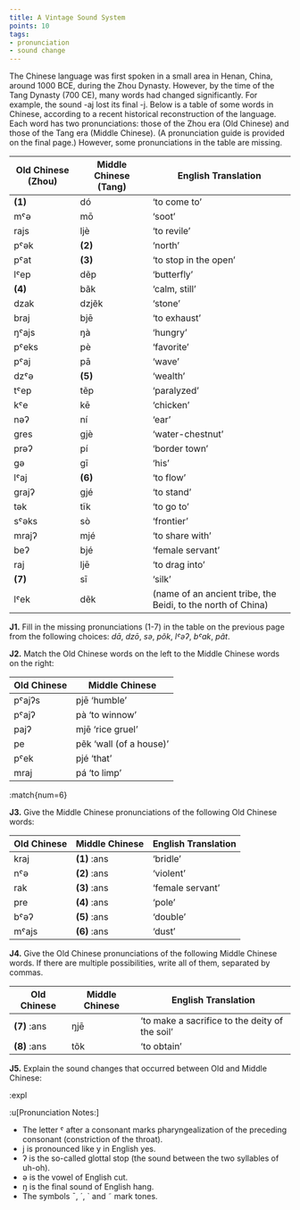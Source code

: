 ```yaml
---
title: A Vintage Sound System
points: 10 
tags: 
- pronunciation
- sound change
---
```


The Chinese language was first spoken in a small area in Henan, China, around 1000 BCE, during the Zhou
Dynasty. However, by the time of the Tang Dynasty (700 CE), many words had changed significantly. For example, the sound -aj lost its final -j. Below is a table of some words in Chinese, according to a recent historical reconstruction of the language. Each word has two pronunciations: those of the Zhou era (Old Chinese)
and those of the Tang era (Middle Chinese). (A pronunciation guide is provided on the final page.) However,
some pronunciations in the table are missing.

| Old Chinese (Zhou)|  Middle Chinese (Tang)| English Translation|
|-|-|-|
| **(1)** | dó | ‘to come to’ |
| mˤǝ | mō | ‘soot’ |
| rajs | ljè | ‘to revile’ |
| pˤǝk | **(2)** | ‘north’ |
| pˤat | **(3)** | ‘to stop in the open’ |
| lˤep | dẽp | ‘butterfly’ |
| **(4)** | bãk | ‘calm, still’ |
| dzak | dzjẽk | ‘stone’ |
| braj | bjē | ‘to exhaust’ |
| ŋˤajs | ŋà | ‘hungry’ |
| pˤeks | pè | ‘favorite’ |
| pˤaj | pā | ‘wave’ |
| dzˤǝ | **(5)** | ‘wealth’ |
| tˤep | tẽp | ‘paralyzed’ |
| kˤe | kē | ‘chicken’ |
| nǝʔ | ní | ‘ear’ |
| gres | gjè | ‘water-chestnut’ |
| prǝʔ | pí | ‘border town’ |
| gǝ | gī | ‘his’ |
| lˤaj | **(6)** | ‘to flow’ |
| grajʔ | gjé | ‘to stand’ |
| tǝk | tĩk | ‘to go to’ |
| sˤǝks | sò | ‘frontier’ |
| mrajʔ | mjé | ‘to share with’ |
| beʔ | bjé | ‘female servant’ |
| raj | ljē | ‘to drag into’ |
| **(7)** | sī | ‘silk’ |
| lˤek | dẽk | (name of an ancient tribe, the Beidi, to the north of China) |

**J1.** Fill in the missing pronunciations (1-7) in the table on the previous page from the following choices: *dā*,
*dzō*, *sǝ*, *põk*, *lˤǝʔ*, *bˤak*, *pãt*.

**J2.** Match the Old Chinese words on the left to the Middle Chinese words on the right:

|Old Chinese | Middle Chinese|
|-|-|
| pˤajʔs | pjē ‘humble’ |
| pˤajʔ | pà ‘to winnow’ |
| pajʔ | mjē ‘rice gruel’ |
| pe | pẽk ‘wall (of a house)’ |
| pˤek | pjé ‘that’ |
| mraj | pá ‘to limp’ |

:match{num=6}

**J3.** Give the Middle Chinese pronunciations of the following Old Chinese words:

| Old Chinese | Middle Chinese | English Translation|
|-|-|-|
| kraj | **(1)** :ans | ‘bridle’ |
| nˤǝ | **(2)** :ans | ‘violent’ |
| rak | **(3)** :ans | ‘female servant’ |
| pre | **(4)** :ans | ‘pole’ |
| bˤǝʔ | **(5)** :ans | ‘double’ |
| mˤajs | **(6)** :ans | ‘dust’ |

**J4.** Give the Old Chinese pronunciations of the following Middle Chinese words. If there are multiple possibilities, write all of them, separated by commas.


| Old Chinese | Middle Chinese | English Translation |
|-|-|-|
| **(7)** :ans | ŋjē | ‘to make a sacrifice to the deity of the soil’
| **(8)** :ans | tõk | ‘to obtain’

**J5.** Explain the sound changes that occurred between Old and Middle Chinese:

:expl

:u[Pronunciation Notes:]
- The letter ˤ after a consonant marks pharyngealization of the preceding consonant (constriction of the
 throat).
- j is pronounced like y in English yes.
- ʔ is the so-called glottal stop (the sound between the two syllables of uh-oh).
- ǝ is the vowel of English cut.
- ŋ is the final sound of English hang.
- The symbols ¯, ´, ` and ˜ mark tones.
